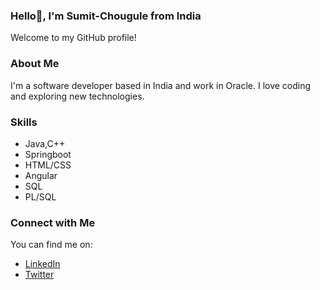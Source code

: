 
### Hello👋, I'm Sumit-Chougule from India

<p>Welcome to my GitHub profile!</p>

<h3>About Me</h3>
<p>I'm a software developer based in India and work in Oracle. I love coding and exploring new technologies.</p>

<h3>Skills</h3>
<ul>
  <li>Java,C++</li>
  <li>Springboot</li>
  <li>HTML/CSS</li>
  <li>Angular</li>
  <li>SQL</li>
  <li>PL/SQL</li>
</ul>

<h3>Connect with Me</h3>
<p>You can find me on:</p>
<ul>
  <li><a href="https://linkedin.com/in/sumit-chougule-22031b19a">LinkedIn</a></li>
  <li><a href="https://https://twitter.com/SumitChoug69401">Twitter</a></li>
</ul>


<!--
**Sum1008/Sum1008** is a ✨ _special_ ✨ repository because its `README.md` (this file) appears on your GitHub profile.

Here are some ideas to get you started:

- 🔭 I’m currently working on ...
- 🌱 I’m currently learning ...
- 👯 I’m looking to collaborate on ...
- 🤔 I’m looking for help with ...
- 💬 Ask me about ...
- 📫 How to reach me: ...
- 😄 Pronouns: ...
- ⚡ Fun fact: ...
-->
